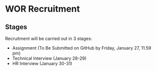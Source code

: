 # WOR Recruitment 

## Stages
Recruitment will be carried out in 3 stages:
- Assignment (To Be Submitted on GitHub by Friday, January 27, 11.59 pm)
- Technical Interview (January 28-29)
- HR Interview (January 30-31)


